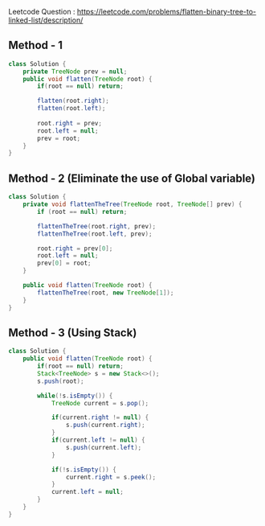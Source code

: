 Leetcode Question : https://leetcode.com/problems/flatten-binary-tree-to-linked-list/description/
## Method - 1
```java
class Solution {
    private TreeNode prev = null;
    public void flatten(TreeNode root) {
        if(root == null) return;

        flatten(root.right);
        flatten(root.left);
        
        root.right = prev;
        root.left = null;
        prev = root;
    }
}
```
## Method - 2 (Eliminate the use of Global variable)
```java
class Solution {
    private void flattenTheTree(TreeNode root, TreeNode[] prev) {
        if (root == null) return;

        flattenTheTree(root.right, prev);
        flattenTheTree(root.left, prev);

        root.right = prev[0];
        root.left = null;
        prev[0] = root;
    }

    public void flatten(TreeNode root) {
        flattenTheTree(root, new TreeNode[1]);
    }
}
```
## Method - 3 (Using Stack)
```java
class Solution {
    public void flatten(TreeNode root) {
        if(root == null) return;
        Stack<TreeNode> s = new Stack<>();
        s.push(root);

        while(!s.isEmpty()) {
            TreeNode current = s.pop();

            if(current.right != null) {
                s.push(current.right);
            }
            if(current.left != null) {
                s.push(current.left);
            }

            if(!s.isEmpty()) {
                current.right = s.peek();
            }
            current.left = null;
        }
    }
}
```
